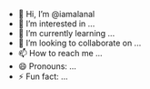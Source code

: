 - 👋 Hi, I’m @iamalanal
- 👀 I’m interested in ...
- 🌱 I’m currently learning ...
- 💞️ I’m looking to collaborate on ...
- 📫 How to reach me ...
- 😄 Pronouns: ...
- ⚡ Fun fact: ...

<!---
iamalanal/iamalanal is a ✨ special ✨ repository because its `README.md` (this file) appears on your GitHub profile.
You can click the Preview link to take a look at your changes.
--->
